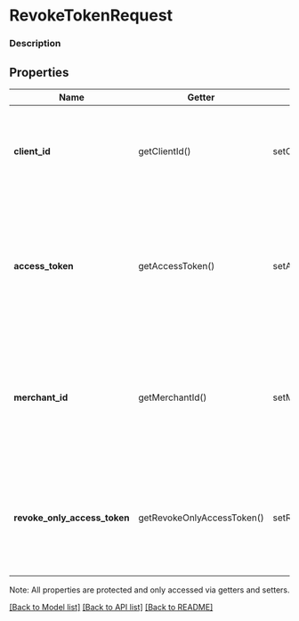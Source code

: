 # RevokeTokenRequest

### Description



## Properties
Name | Getter | Setter | Type | Description | Notes
------------ | ------------- | ------------- | ------------- | ------------- | -------------
**client_id** | getClientId() | setClientId($value) | **string** | The Square issued ID for your application, available from the [application dashboard](https://connect.squareup.com/apps). | [optional] 
**access_token** | getAccessToken() | setAccessToken($value) | **string** | The access token of the merchant whose token you want to revoke. Do not provide a value for merchant_id if you provide this parameter. | [optional] 
**merchant_id** | getMerchantId() | setMerchantId($value) | **string** | The ID of the merchant whose token you want to revoke. Do not provide a value for access_token if you provide this parameter. | [optional] 
**revoke_only_access_token** | getRevokeOnlyAccessToken() | setRevokeOnlyAccessToken($value) | **bool** | If &#x60;true&#x60;, terminate the given single access token, but do not terminate the entire authorization. Default: &#x60;false&#x60; | [optional] 

Note: All properties are protected and only accessed via getters and setters.

[[Back to Model list]](../../README.md#documentation-for-models) [[Back to API list]](../../README.md#documentation-for-api-endpoints) [[Back to README]](../../README.md)

